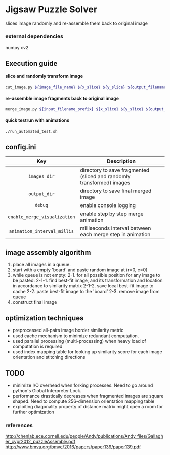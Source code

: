 # Jigsaw Puzzle Solver
slices image randomly and re-assemble them back to original image




### external dependencies
numpy
cv2

## Execution guide
#### slice and randomly transform image
```sh
cut_image.py ${image_file_name} ${x_slice} ${y_slice} ${output_filename_prefix}
```
#### re-assemble image fragments back to original image
```sh
merge_image.py ${input_filename_prefix} ${x_slice} ${y_slice} ${output_filename}
```
#### quick testrun with animations
```sh
./run_automated_test.sh
```

## config.ini
| Key | Description |
| :---: | --- |
| `images_dir` | directory to save fragmented (sliced and randomly transformed) images |
| `output_dir` | directory to save final merged image |
| `debug` | enable console logging |
| `enable_merge_visualization` | enable step by step merge animation |
| `animation_interval_millis` | milliseconds interval between each merge step in animation |

## image assembly algorithm
1. place all images in a queue.
  2. start with a empty 'board' and paste random image at (r=0, c=0)
  2. while queue is not empty:
      2-1. for all possible position for any image to be pasted:
          2-1-1. find best-fit image, and its transformation and location
                  in accordance to similarity matrix
          2-1-2. save local best-fit image to cache
      2-2. paste best-fit image to the 'board'
      2-3. remove image from queue
  3. construct final image

## optimization techniques
- preprocessed all-pairs image border similarity metric
- used cache mechanism to minimize redundant computation.
- used parallel processing (multi-processing) when heavy load of computation is required
- used index mapping table for looking up similarity score for each image orientation and stitching directions

## TODO
- minimize I/O overhead when forking processes. Need to go around python's Global Interpreter Lock.
- performance drastically decreases when fragmented images are square shaped. Need to compute 256-dimension orientation mapping table
- exploiting diagonality property of distance matrix might open a room for further optimization

### references
http://chenlab.ece.cornell.edu/people/Andy/publications/Andy_files/Gallagher_cvpr2012_puzzleAssembly.pdf
http://www.bmva.org/bmvc/2016/papers/paper139/paper139.pdf
